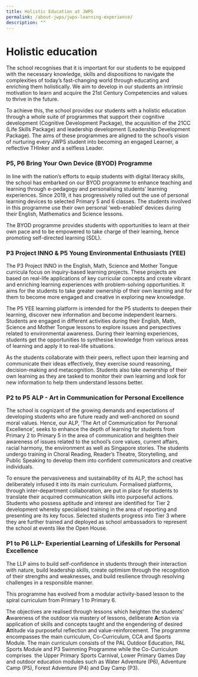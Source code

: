 ```yaml
---
title: Holistic Education at JWPS
permalink: /about-jwps/jwps-learning-experience/
description: ""
---
```

# Holistic education 

The school recognises that it is important for our students to be equipped with the necessary knowledge, skills and dispositions to navigate the complexities of today’s fast-changing world through educating and enriching them holistically. We aim to develop in our students an intrinsic motivation to learn and acquire the 21st Century Competencies and values to thrive in the future. 

To achieve this, the school provides our students with a holistic education through a whole suite of programmes that support their cognitive development (Cognitive Development Package), the acquisition of the 21CC (Life Skills Package) and leadership development (Leadership Development Package). The aims of these programmes are aligned to the school’s vision of nurturing every JWPS student into becoming an engaged Learner, a reflective THInker and a selfless Leader. 


### P5, P6 Bring Your Own Device (BYOD) Programme

In line with the nation’s efforts to equip students with digital literacy skills, the school has embarked on our BYOD programme to enhance teaching and learning through e-pedagogy and personalising students’ learning experiences. Since 2019, it has progressively rolled out the use of personal learning devices to selected Primary 5 and 6 classes. The students involved in this programme use their own personal ‘web-enabled’ devices during their English, Mathematics and Science lessons.

The BYOD programme provides students with opportunities to learn at their own pace and to be empowered to take charge of their learning, hence promoting self-directed learning (SDL). 

### P3 Project INNO & P5 Young Environmental Enthusiasts (YEE)

The P3 Project INNO in the English, Math, Science and Mother Tongue curricula focus on inquiry-based learning projects. These projects are based on real-life applications of key curricular concepts and create vibrant and enriching learning experiences with problem-solving opportunities. It aims for the students to take greater ownership of their own learning and for them to become more engaged and creative in exploring new knowledge.

The P5 YEE learning platform is intended for the P5 students to deepen their learning, discover new information and become independent learners. Students are engaged in different activities during their English, Math, Science and Mother Tongue lessons to explore issues and perspectives related to environmental awareness. During their learning experiences, students get the opportunities to synthesise knowledge from various areas of learning and apply it to real-life situations. 

As the students collaborate with their peers, reflect upon their learning and communicate their ideas effectively, they exercise sound reasoning, decision-making and metacognition. Students also take ownership of their own learning as they are tasked to monitor their own learning and look for new information to help them understand lessons better.

### P2 to P5 ALP - Art in Communication for Personal Excellence

The school is cognizant of the growing demands and expectations of developing students who are future ready and well-anchored on sound moral values. Hence, our ALP, ‘The Art of Communication for Personal Excellence’, seeks to enhance the depth of learning for students from Primary 2 to Primary 5 in the area of communication and heighten their awareness of issues related to the school’s core values, current affairs, racial harmony, the environment as well as Singapore stories. The students undergo training in Choral Reading, Reader’s Theatre, Storytelling, and Public Speaking to develop them into confident communicators and creative individuals.

To ensure the pervasiveness and sustainability of its ALP, the school has deliberately infused it into its main curriculum. Formalised platforms, through inter-department collaboration, are put in place for students to translate their acquired communication skills into purposeful actions. Students who possess aptitude and interest are identified for Tier 2 development whereby specialised training in the area of reporting and presenting are its key focus. Selected students progress into Tier 3 where they are further trained and deployed as school ambassadors to represent the school at events like the Open House.

### P1 to P6 LLP- Experiential Learning of Lifeskills for Personal Excellence

The LLP aims to build self-confidence in students through their interaction with nature, build leadership skills, create optimism through the recognition of their strengths and weaknesses, and build resilience through resolving challenges in a responsible manner. 

This programme has evolved from a modular activity-based lesson to the spiral curriculum from Primary 1 to Primary 6. 

The objectives are realised through lessons which heighten the students’ **A**wareness of the outdoor via mastery of lessons, deliberate **A**ction via application of skills and concepts taught and the engendering of desired **A**ttitude via purposeful reflection and value-reinforcement. The programme encompasses the main curriculum, Co-Curriculum, CCA and Sports Module. The main curriculum consists of the PAL Outdoor Education, PAL Sports Module and P3 Swimming Programme while the Co-Curriculum comprises  the Upper Primary Sports Carnival, Lower Primary Games Day and outdoor education modules such as Water Adventure (P6), Adventure Camp (P5), Forest Adventure (P4) and Day Camp (P3).